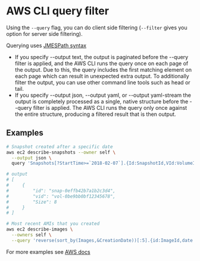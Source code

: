 # AWS CLI query filter

Using the `--query` flag, you can do client side filtering (`--filter` gives you option for server side filtering).

Querying uses [JMESPath syntax](https://jmespath.org/tutorial.html)

- If you specify --output text, the output is paginated before the --query filter is applied, and the AWS CLI runs the query once on each page of the output. Due to this, the query includes the first matching element on each page which can result in unexpected extra output. To additionally filter the output, you can use other command line tools such as head or tail.
- If you specify --output json, --output yaml, or --output yaml-stream the output is completely processed as a single, native structure before the --query filter is applied. The AWS CLI runs the query only once against the entire structure, producing a filtered result that is then output.

## Examples

```bash
# Snapshot created after a specific date
aws ec2 describe-snapshots --owner self \
  --output json \
  query 'Snapshots[?StartTime>=`2018-02-07`].{Id:SnapshotId,VId:VolumeId,Size:VolumeSize}'

# output
# [
#     {
#         "id": "snap-0effb42b7a1b2c3d4",
#         "vid": "vol-0be9bb0bf12345678",
#         "Size": 8
#     }
# ]

# Most recent AMIs that you created
aws ec2 describe-images \
  --owners self \
  --query 'reverse(sort_by(Images,&CreationDate))[:5].{id:ImageId,date:CreationDate}'
```

For more examples see [AWS docs](https://docs.aws.amazon.com/cli/latest/userguide/cli-usage-filter.html)
